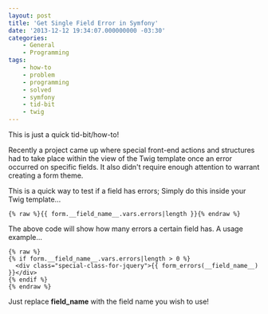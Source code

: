 ```yaml
---
layout: post
title: 'Get Single Field Error in Symfony'
date: '2013-12-12 19:34:07.000000000 -03:30'
categories:
    - General
    - Programming
tags:
    - how-to
    - problem
    - programming
    - solved
    - symfony
    - tid-bit
    - twig
---
```

This is just a quick tid-bit/how-to!

Recently a project came up where special front-end actions and structures had to take place within the view of the Twig template once an error occurred on specific fields. It also didn't require enough attention to warrant creating a form theme.

This is a quick way to test if a field has errors; Simply do this inside your Twig template...

```liquid
{% raw %}{{ form.__field_name__.vars.errors|length }}{% endraw %}
```

The above code will show how many errors a certain field has. A usage example...

```liquid
{% raw %}
{% if form.__field_name__.vars.errors|length > 0 %}
  <div class="special-class-for-jquery">{{ form_errors(__field_name__) }}</div>
{% endif %}
{% endraw %}
```

Just replace __field_name__ with the field name you wish to use!